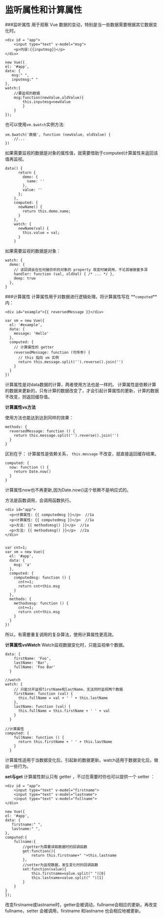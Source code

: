 监听属性和计算属性
===================
###监听属性
用于观察 Vue 数据的变动，特别是当一些数据需要根据其它数据变化时。

    <div id = "app">
        <input type="text" v-model="msg">
        <p>内容:{{inputmsg}}</p>
    </div>

    new Vue({
    el: '#app',
    data: {
       msg:" ",
       inputmsg:" "
    },
    watch:{
        //要监视的数据
        msg:function(newValue,oldValue){
            this.inputmsg=newValue
            }
        }
    });
也可以使用`vm.$watch`实例方法:

	vm.$watch('数据', function (newValue, oldValue) {
	    //...
	})

如果需要监视的数据是对象的属性值，就需要借助于computed计算属性来返回该值再监视。
```
data() {
      return {
        demo: {
          name: ''
        },
        value: ''
      };
    },
    computed: {
      newName() {
        return this.demo.name;
      }
    },
    watch: {
      newName(val) {
        this.value = val;
      }
    }
```
如果需要监视的数据是对象：
```
watch: {
  demo: {
    // 该回调会在任何被侦听的对象的 property 改变时被调用，不论其被嵌套多深
    handler: function (val, oldVal) { /* ... */ },
    deep: true
  },
}
```
###计算属性
计算属性用于对数据进行逻辑处理。将计算属性写在 **`computed`**内：

    <div id="example">{{ reversedMessage }}</div>

    var vm = new Vue({
      el: '#example',
      data: {
        message: 'Hello'
      },
      computed: {
        // 计算属性的 getter
        reversedMessage: function (可传参) {
          // this 指向 vm 实例
          return this.message.split('').reverse().join('')
        }
      }
    })

计算属性是对data数据的计算，两者使用方法也是一样的。
计算属性是依赖计算的数据来更新的，只有计算的数据改变了，才会引起计算属性的更新，计算的数据不改变，则返回缓存值。
    
**计算属性vs方法**

使用方法也能达到达到同样的效果：

    methods: {
      reversedMessage: function () {
        return this.message.split('').reverse().join('')
      }
    }
区别在于：
计算属性是依赖关系， `this.message` 不改变，就直接返回缓存结果。
```
computed: {
  now: function () {
    return Date.now()
  }
}
```
计算属性now也不再更新,因为Date.now()这个依赖不是响应式的。

方法是函数调用，会调用函数执行。

    <div id="app">
      <p>计算属性: {{ computedmsg }}</p>  //1a
      <p>计算属性: {{ computedmsg }}</p>  //1a
      <p>方法: {{ methodsmsg() }}</p>  //1a
      <p>方法: {{ methodsmsg() }}</p>  //2a
    </div>
    
    
    var cnt=1;
    var vm = new Vue({
      el: '#app',
      data: {
        msg: 'a'
      },
      computed: {
        computedmsg: function () {
          cnt+=1;
          return cnt+this.msg
        }
      },
      methods: {
        methodsmsg: function () {
          cnt+=1;
          return cnt+this.msg
        }
      }
    })    
所以，有需要重复调用的复杂算法，使用计算属性更高效。

**计算属性vsWatch**
Watch监视数据变化时，只能监视单个数据。
```
data: {
    firstName: 'Foo',
    lastName: 'Bar',
    fullName: 'Foo Bar'
  }
```
```
//watch
watch: {
    // 只能分开监视firstName和lastName，无法同时监视两个数据
    firstName: function (val) {
      this.fullName = val + ' ' + this.lastName
    },
    lastName: function (val) {
      this.fullName = this.firstName + ' ' + val
    }
  }
```
```
//计算属性
computed: {
    fullName: function () {
      return this.firstName + ' ' + this.lastName
    }
  }

```
计算属性适用于当数据变化后，引起新的数据更新。watch适用于数据变化后，做出一些行为。

**set与get**
计算属性默认只有 getter ，不过在需要时你也可以提供一个 setter ：
```
<div id = "app">
    <input type="text" v-model="firstname">
    <input type="text" v-model="lastname">
    <input type="text" v-model="fullname">
</div>
```
```
new Vue({
el: '#app',
data: {
   firstname:" ",
   lastname:" ",
},
computed:{
    fullname:{
        //getter为需要读取数据时的回调函数
        get:function(){
            return this.firstname+" "+this.lastname
        },
        //setter为监视数据，发生变化时的回调函数
        set:function(value){
            this.firstname=value.split(" ")[0]
            this.lastname=value.split(" ")[1]
        }
    }
}
});
```
改变firstname或lastname时，getter会被调动，fullname会相应的更新。再改变fullname，setter 会被调用，firstname 和lastname 也会相应地被更新。


